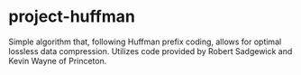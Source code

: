 # project-huffman
Simple algorithm that, following Huffman prefix coding, allows for optimal lossless data compression. Utilizes code provided by Robert Sadgewick and Kevin Wayne of Princeton.

